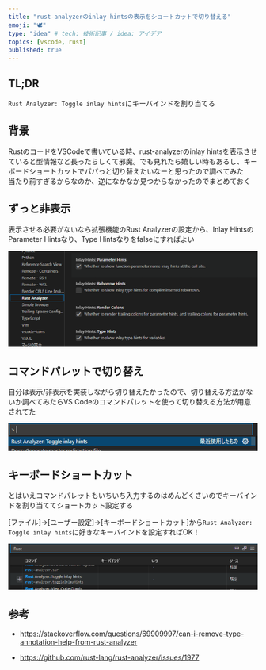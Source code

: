 ```yaml
---
title: "rust-analyzerのinlay hintsの表示をショートカットで切り替える"
emoji: "🕊️"
type: "idea" # tech: 技術記事 / idea: アイデア
topics: [vscode, rust]
published: true
---
```


## TL;DR

`Rust Analyzer: Toggle inlay hints`にキーバインドを割り当てる

## 背景

RustのコードをVSCodeで書いている時、rust-analyzerのinlay hintsを表示させていると型情報など長ったらしくて邪魔。でも見れたら嬉しい時もあるし、キーボードショートカットでパパっと切り替えたいなーと思ったので調べてみた  
当たり前すぎるからなのか、逆になかなか見つからなかったのでまとめておく

## ずっと非表示

表示させる必要がないなら拡張機能のRust Analyzerの設定から、Inlay HintsのParameter Hintsなり、Type Hintsなりをfalseにすればよい

![](/images/switch-rust-analyzer-inlay-hint/setting_param.png)

## コマンドパレットで切り替え

自分は表示/非表示を実装しながら切り替えたかったので、切り替える方法がないか調べてみたらVS Codeのコマンドパレットを使って切り替える方法が用意されてた

![](/images/switch-rust-analyzer-inlay-hint/command.png)

## キーボードショートカット

とはいえコマンドパレットもいちいち入力するのはめんどくさいのでキーバインドを割り当ててショートカット設定する

[ファイル]->[ユーザー設定]->[キーボードショートカット]から`Rust Analyzer: Toggle inlay hints`に好きなキーバインドを設定すればOK！

![](/images/switch-rust-analyzer-inlay-hint/key_bind.png)

## 参考

- https://stackoverflow.com/questions/69909997/can-i-remove-type-annotation-help-from-rust-analyzer

- https://github.com/rust-lang/rust-analyzer/issues/1977